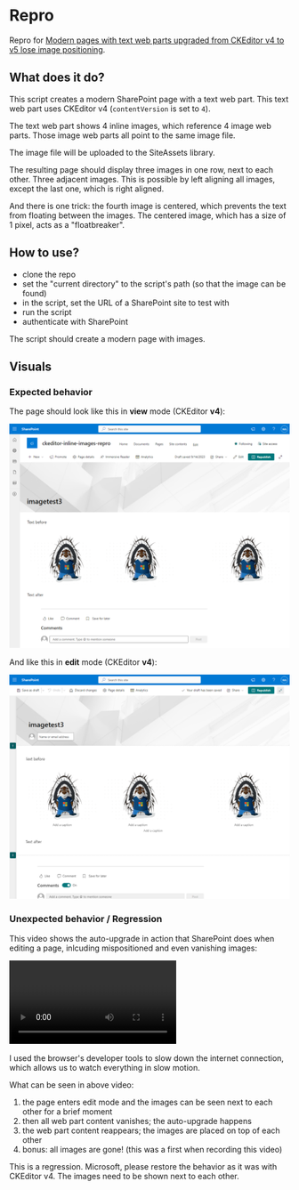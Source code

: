# Repro

Repro for [Modern pages with text web parts upgraded from CKEditor v4 to v5 lose image positioning](https://techcommunity.microsoft.com/t5/sharepoint-developer/modern-pages-with-text-web-parts-upgraded-from-ckeditor-v4-to-v5/m-p/3927312).

## What does it do?

This script creates a modern SharePoint page with a text web part. This text web part uses CKEditor v4 (`contentVersion` is set to `4`).

The text web part shows 4 inline images, which reference 4 image web parts. Those image web parts all point to the same image file.

The image file will be uploaded to the SiteAssets library.

The resulting page should display three images in one row, next to each other. Three adjacent images. This is possible by left aligning all images, except the last one, which is right aligned.

And there is one trick: the fourth image is centered, which prevents the text from floating between the images. The centered image, which has a size of 1 pixel, acts as a "floatbreaker".

## How to use?

* clone the repo
* set the "current directory" to the script's path (so that the image can be found)
* in the script, set the URL of a SharePoint site to test with
* run the script
* authenticate with SharePoint

The script should create a modern page with images.

## Visuals

### Expected behavior

The page should look like this in **view** mode (CKEditor **v4**):

![Page in view mode](https://github.com/WikiTransformationProject/library/blob/main/issue-related/ckeditor/inline-images/images/page-view-mode.png)

And like this in **edit** mode (CKEditor **v4**):

![Page in edit mode](https://github.com/WikiTransformationProject/library/blob/main/issue-related/ckeditor/inline-images/images/page-edit-mode.png)

### Unexpected behavior / Regression

This video shows the auto-upgrade in action that SharePoint does when editing a page, inlcuding mispositioned and even vanishing images:

![Text web part is being upgraded - and breaks images](https://github.com/WikiTransformationProject/library/blob/main/issue-related/ckeditor/inline-images/images/sharepoint-text-web-part-upgrade-breaks-inline-image-positioning.mp4)

I used the browser's developer tools to slow down the internet connection, which allows us to watch everything in slow motion.

What can be seen in above video:

1. the page enters edit mode and the images can be seen next to each other for a brief moment
2. then all web part content vanishes; the auto-upgrade happens
3. the web part content reappears; the images are placed on top of each other
4. bonus: all images are gone! (this was a first when recording this video)

This is a regression. Microsoft, please restore the behavior as it was with CKEditor v4. The images need to be shown next to each other.
